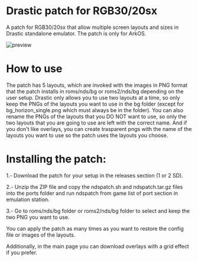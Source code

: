 # Drastic patch for RGB30/20sx

A patch for RGB30/20sx that allow multiple screen layouts and sizes in Drastic standalone emulator. The patch is only for ArkOS.

![preview](https://github.com/user-attachments/assets/99778fbb-24e1-4400-9f86-8833e6ef1c20)

# How to use

The patch has 5 layouts, which are invoked with the images in PNG format that the patch installs in roms/nds/bg or roms2/nds/bg depending on the user setup. Drastic only allows you to use two layouts at a time, so only keep the PNGs of the layouts you want to use in the bg folder (except for bg_horizon_single.png which must always be in the folder). You can also rename the PNGs of the layouts that you DO NOT want to use, so only the two layouts that you are going to use are left with the correct name. And if you don't like overlays, you can create trasparent pngs with the name of the layouts you want to use so the patch uses the layouts you choose.

# Installing the patch:

1.- Download the patch for your setup in the releases section (1 or 2 SD).

2.- Unzip the ZIP file and copy the ndspatch.sh and ndspatch.tar.gz files into the ports folder and run ndspatch from game list of port section in emulation station.

3.- Go to roms/nds/bg folder or roms2/nds/bg folder to select and keep the two PNG you want to use.

You can apply the patch as many times as you want to restore the config file or images of the layouts.

Additionally, in the main page you can download overlays with a grid effect if you prefer.

